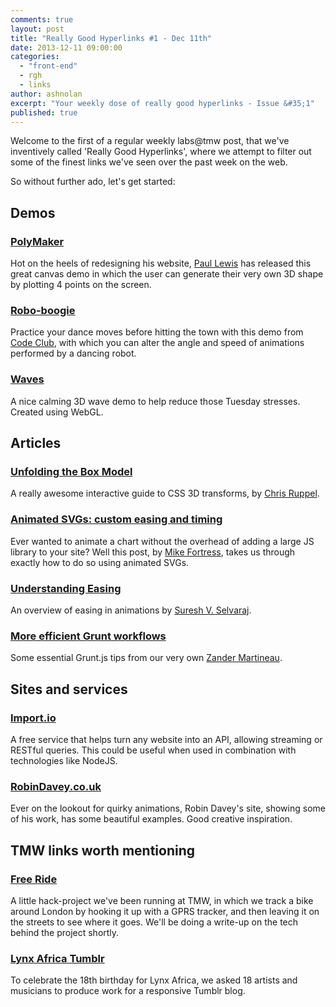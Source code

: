 ```yaml
---
comments: true
layout: post
title: "Really Good Hyperlinks #1 - Dec 11th"
date: 2013-12-11 09:00:00
categories:
  - "front-end"
  - rgh
  - links
author: ashnolan
excerpt: "Your weekly dose of really good hyperlinks - Issue &#35;1"
published: true
---
```


Welcome to the first of a regular weekly labs@tmw post, that we've inventively called 'Really Good Hyperlinks', where we attempt to filter out some of the finest links we've seen over the past week on the web.

So without further ado, let's get started:

## Demos

### [PolyMaker](http://aerotwist.com/lab/poly-maker/)
Hot on the heels of redesigning his website, [Paul Lewis](https://twitter.com/aerotwist) has released this great canvas demo in which the user can generate their very own 3D shape by plotting 4 points on the screen.

### [Robo-boogie](http://roboboogie.codeclub.org.uk/)
Practice your dance moves before hitting the town with this demo from [Code Club](https://www.codeclub.org.uk/), with which you can alter the angle and speed of animations performed by a dancing robot.

### [Waves](http://david.li/waves/)
A nice calming 3D wave demo to help reduce those Tuesday stresses.  Created using WebGL.

## Articles

### [Unfolding the Box Model](http://rupl.github.io/unfold/)
A really awesome interactive guide to CSS 3D transforms, by [Chris Ruppel](https://twitter.com/rupl).

### [Animated SVGs: custom easing and timing](http://oak.is/thinking/animated-svgs/)
Ever wanted to animate a chart without the overhead of adding a large JS library to your site?  Well this post, by [Mike Fortress](https://twitter.com/mfortress), takes us through exactly how to do so using animated SVGs.

### [Understanding Easing](https://medium.com/design-ux/bea05243fe3)
An overview of easing in animations by [Suresh V. Selvaraj](https://twitter.com/SureshVSelvaraj).

### [More efficient Grunt workflows](http://martineau.tv/blog/2013/12/more-efficient-grunt-workflows/)
Some essential Grunt.js tips from our very own [Zander Martineau](http://twitter.com/MrMartineau).

## Sites and services

### [Import.io](http://import.io/)
A free service that helps turn any website into an API, allowing streaming or RESTful queries. This could be useful when used in combination with technologies like NodeJS.

### [RobinDavey.co.uk](http://robindavey.co.uk/)
Ever on the lookout for quirky animations, Robin Davey's site, showing some of his work, has some beautiful examples.  Good creative inspiration.


## TMW links worth mentioning

### [Free Ride](http://www.free-ride.co.uk/)
A little hack-project we've been running at TMW, in which we track a bike around London by hooking it up with a GPRS tracker, and then leaving it on the streets to see where it goes.  We'll be doing a write-up on the tech behind the project shortly.

### [Lynx Africa Tumblr](http://lynxafrica18.tumblr.com/)
To celebrate the 18th birthday for Lynx Africa, we asked 18 artists and musicians to produce work for a responsive Tumblr blog.